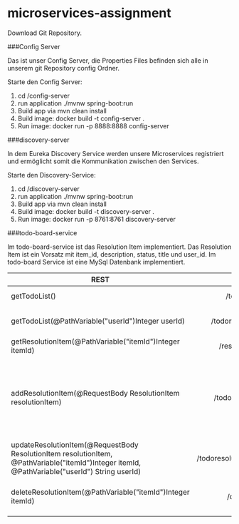 # microservices-assignment

Download Git Repository.

###Config Server

Das ist unser Config Server, die Properties Files befinden sich alle in unserem git Repository config Ordner.

Starte den Config Server:
1.  cd /config-server
2. run application ./mvnw spring-boot:run
2. Build app via mvn clean install
3. Build image: docker build -t config-server .
4. Run image: docker run -p 8888:8888 config-server

###discovery-server

In dem Eureka Discovery Service werden unsere Microservices registriert und ermöglicht somit die Kommunikation zwischen den Services.

Starte den Discovery-Service:
1.  cd /discovery-server
2. run application ./mvnw spring-boot:run
2. Build app via mvn clean install
3. Build image: docker build -t discovery-server .
4. Run image: docker run -p 8761:8761 discovery-server

###todo-board-service

Im todo-board-service ist das Resolution Item implementiert. Das Resolution Item ist ein Vorsatz mit item_id, description, status, title und user_id.
Im todo-board Service ist eine MySql Datenbank implementiert. 

| REST       | Mapping         | Description  |
| ------------- |:-------------:| ----------------:|
| getTodoList()  | /todoresolutions | Liste mit allen Vorsätzen |
| getTodoList(@PathVariable("userId")Integer userId)| /todoresolutions/{userId}      |   Liste mit allen Vorsätzen eines Users |
| getResolutionItem(@PathVariable("itemId")Integer itemId) |/resolutions/{itemId}      |    einzelner Vorsatz per Id|
| addResolutionItem(@RequestBody ResolutionItem resolutionItem) |/todoresolutions/create      |    hinzufügen eines neuen Vorsatze, die user_id muss manuell eingegeben werden(Integer) vom erstellten User|
| updateResolutionItem(@RequestBody ResolutionItem resolutionItem, @PathVariable("itemId")Integer itemId, @PathVariable("userId") String userId) |/todoresolutions/{userId}/{itemId}     |    bearbeiten eines einzelnen Vorsatzes per Id|
| deleteResolutionItem(@PathVariable("itemId")Integer itemId) |/delete/{itemId}    |    löschen eines einzelnen Vorsatzes per Id|